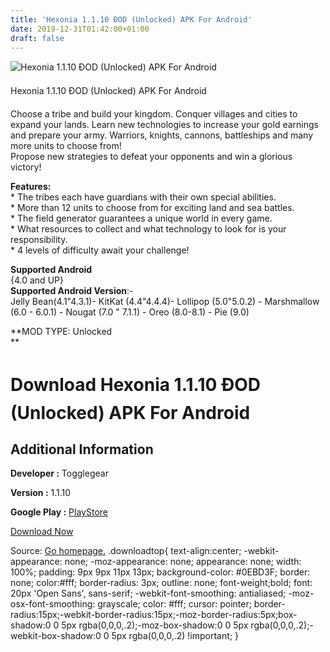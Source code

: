 ```yaml
---
title: 'Hexonia 1.1.10 ÐOD (Unlocked) APK For Android'
date: 2019-12-31T01:42:00+01:00
draft: false
---
```


![Hexonia 1.1.10 ÐOD (Unlocked) APK For Android](https://i0.wp.com/apkhome.net/wp-content/uploads/2019/11/Hexonia-1.1.10-ÐOD-Unlocked.png "Hexonia 1.1.10 ÐOD (Unlocked) APK For Android")

  

Hexonia 1.1.10 ÐOD (Unlocked) APK For Android

Choose a tribe and build your kingdom. Conquer villages and cities to expand your lands. Learn new technologies to increase your gold earnings and prepare your army. Warriors, knights, cannons, battleships and many more units to choose from!  
Propose new strategies to defeat your opponents and win a glorious victory!

**Features:**  
\* The tribes each have guardians with their own special abilities.  
\* More than 12 units to choose from for exciting land and sea battles.  
\* The field generator guarantees a unique world in every game.  
\* What resources to collect and what technology to look for is your responsibility.  
\* 4 levels of difficulty await your challenge!

**Supported Android**  
{4.0 and UP}  
**Supported Android Version**:-  
Jelly Bean(4.1"4.3.1)- KitKat (4.4"4.4.4)- Lollipop (5.0"5.0.2) - Marshmallow (6.0 - 6.0.1) - Nougat (7.0 " 7.1.1) - Oreo (8.0-8.1) - Pie (9.0)

**MOD TYPE: Unlocked  
**

Download Hexonia 1.1.10 ÐOD (Unlocked) APK For Android
=======================================================

Additional Information
----------------------

**Developer :** Togglegear

**Version :** 1.1.10

**Google Play :** [PlayStore](https://play.google.com/store/apps/details?id=com.togglegear.game.hexonia)

  

[Download Now](https://store4app.co/post/hexonia-1-1-10-od-unlocked-apk-for-android_1573936032)

  
Source: [Go homepage.](https://store4app.co/post/hexonia-1-1-10-od-unlocked-apk-for-android_1573936032) .downloadtop{ text-align:center; -webkit-appearance: none; -moz-appearance: none; appearance: none; width: 100%; padding: 9px 9px 11px 13px; background-color: #0EBD3F; border: none; color:#fff; border-radius: 3px; outline: none; font-weight;bold; font: 20px 'Open Sans', sans-serif; -webkit-font-smoothing: antialiased; -moz-osx-font-smoothing: grayscale; color: #fff; cursor: pointer; border-radius:15px;-webkit-border-radius:15px;-moz-border-radius:5px;box-shadow:0 0 5px rgba(0,0,0,.2);-moz-box-shadow:0 0 5px rgba(0,0,0,.2);-webkit-box-shadow:0 0 5px rgba(0,0,0,.2) !important; }